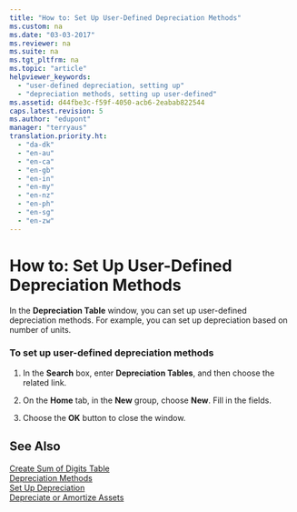 ```yaml
---
title: "How to: Set Up User-Defined Depreciation Methods"
ms.custom: na
ms.date: "03-03-2017"
ms.reviewer: na
ms.suite: na
ms.tgt_pltfrm: na
ms.topic: "article"
helpviewer_keywords: 
  - "user-defined depreciation, setting up"
  - "depreciation methods, setting up user-defined"
ms.assetid: d44fbe3c-f59f-4050-acb6-2eabab822544
caps.latest.revision: 5
ms.author: "edupont"
manager: "terryaus"
translation.priority.ht: 
  - "da-dk"
  - "en-au"
  - "en-ca"
  - "en-gb"
  - "en-in"
  - "en-my"
  - "en-nz"
  - "en-ph"
  - "en-sg"
  - "en-zw"
---
```

# How to: Set Up User-Defined Depreciation Methods
In the **Depreciation Table** window, you can set up user\-defined depreciation methods. For example, you can set up depreciation based on number of units.  
  
### To set up user\-defined depreciation methods  
  
1.  In the **Search** box, enter **Depreciation Tables**, and then choose the related link.  
  
2.  On the **Home** tab, in the **New** group, choose **New**. Fill in the fields.  
  
3.  Choose the **OK** button to close the window.  
  
## See Also  
 [Create Sum of Digits Table](../Topic/\($%20B_5683%20Create%20Sum%20of%20Digits%20Table%20$\).md)   
 [Depreciation Methods](../Finance/depreciation-methods.md)   
 [Set Up Depreciation](../Finance/set-up-depreciation.md)   
 [Depreciate or Amortize Assets](../Finance/depreciate-or-amortize-assets.md)